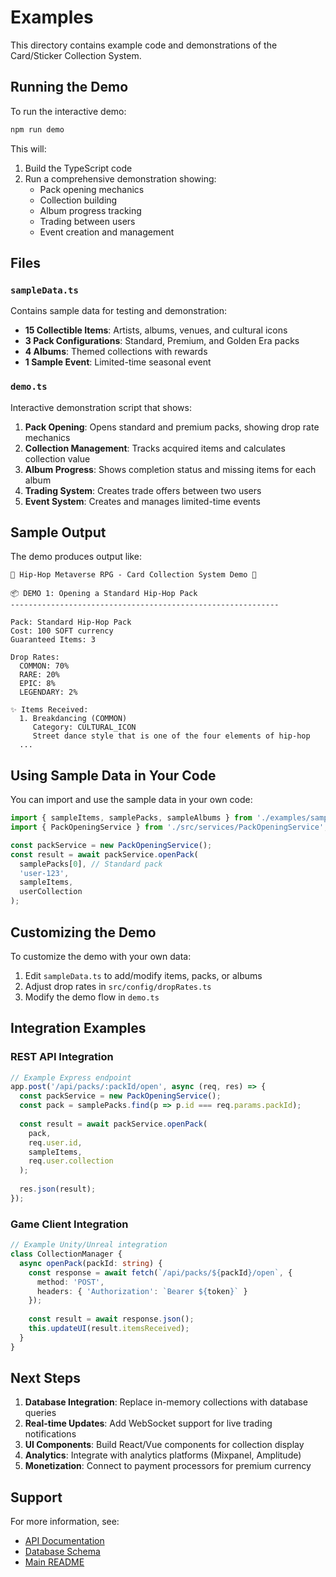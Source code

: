 # Examples

This directory contains example code and demonstrations of the Card/Sticker Collection System.

## Running the Demo

To run the interactive demo:

```bash
npm run demo
```

This will:
1. Build the TypeScript code
2. Run a comprehensive demonstration showing:
   - Pack opening mechanics
   - Collection building
   - Album progress tracking
   - Trading between users
   - Event creation and management

## Files

### `sampleData.ts`

Contains sample data for testing and demonstration:
- **15 Collectible Items**: Artists, albums, venues, and cultural icons
- **3 Pack Configurations**: Standard, Premium, and Golden Era packs
- **4 Albums**: Themed collections with rewards
- **1 Sample Event**: Limited-time seasonal event

### `demo.ts`

Interactive demonstration script that shows:

1. **Pack Opening**: Opens standard and premium packs, showing drop rate mechanics
2. **Collection Management**: Tracks acquired items and calculates collection value
3. **Album Progress**: Shows completion status and missing items for each album
4. **Trading System**: Creates trade offers between two users
5. **Event System**: Creates and manages limited-time events

## Sample Output

The demo produces output like:

```
🎵 Hip-Hop Metaverse RPG - Card Collection System Demo 🎵

📦 DEMO 1: Opening a Standard Hip-Hop Pack
------------------------------------------------------------

Pack: Standard Hip-Hop Pack
Cost: 100 SOFT currency
Guaranteed Items: 3

Drop Rates:
  COMMON: 70%
  RARE: 20%
  EPIC: 8%
  LEGENDARY: 2%

✨ Items Received:
  1. Breakdancing (COMMON)
     Category: CULTURAL_ICON
     Street dance style that is one of the four elements of hip-hop
  ...
```

## Using Sample Data in Your Code

You can import and use the sample data in your own code:

```typescript
import { sampleItems, samplePacks, sampleAlbums } from './examples/sampleData';
import { PackOpeningService } from './src/services/PackOpeningService';

const packService = new PackOpeningService();
const result = await packService.openPack(
  samplePacks[0], // Standard pack
  'user-123',
  sampleItems,
  userCollection
);
```

## Customizing the Demo

To customize the demo with your own data:

1. Edit `sampleData.ts` to add/modify items, packs, or albums
2. Adjust drop rates in `src/config/dropRates.ts`
3. Modify the demo flow in `demo.ts`

## Integration Examples

### REST API Integration

```typescript
// Example Express endpoint
app.post('/api/packs/:packId/open', async (req, res) => {
  const packService = new PackOpeningService();
  const pack = samplePacks.find(p => p.id === req.params.packId);
  
  const result = await packService.openPack(
    pack,
    req.user.id,
    sampleItems,
    req.user.collection
  );
  
  res.json(result);
});
```

### Game Client Integration

```typescript
// Example Unity/Unreal integration
class CollectionManager {
  async openPack(packId: string) {
    const response = await fetch(`/api/packs/${packId}/open`, {
      method: 'POST',
      headers: { 'Authorization': `Bearer ${token}` }
    });
    
    const result = await response.json();
    this.updateUI(result.itemsReceived);
  }
}
```

## Next Steps

1. **Database Integration**: Replace in-memory collections with database queries
2. **Real-time Updates**: Add WebSocket support for live trading notifications
3. **UI Components**: Build React/Vue components for collection display
4. **Analytics**: Integrate with analytics platforms (Mixpanel, Amplitude)
5. **Monetization**: Connect to payment processors for premium currency

## Support

For more information, see:
- [API Documentation](../API_DOCUMENTATION.md)
- [Database Schema](../DATABASE_SCHEMA.md)
- [Main README](../README.md)
